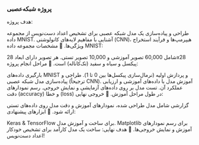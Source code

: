 ### پروژه شبکه‌عصبی 
 هدف پروژه:

طراحی و پیاده‌سازی یک مدل شبکه عصبی برای تشخیص اعداد دست‌نویس از مجموعه داده MNIST.
آشنایی با مفاهیم لایه‌های کانولوشنی (CNN)، هیپرمپ‌ها و فرآیند استخراج ویژگی‌ها.
🔹 مشخصات مجموعه داده MNIST:

شامل 60,000 تصویر آموزشی و 10,000 تصویر تستی.
هر تصویر دارای ابعاد 28x28 پیکسل و سیاه و سفید (تک‌کاناله) است.
🔹 مراحل انجام پروژه:

بارگیری داده‌های MNIST و پردازش اولیه (نرمال‌سازی پیکسل‌ها بین 0 تا 1).
طراحی و پیاده‌سازی مدل شبکه عصبی (ترجیحاً CNN).
آموزش مدل با داده‌های آموزشی و ارزیابی عملکرد آن.
تست مدل بر روی داده‌های آزمایشی و نمایش خروجی.
رسم نمودارهای دقت (accuracy) و خطا (loss) در طول مراحل آموزش.
📌 خروجی نهایی:

گزارشی شامل مدل طراحی شده، نمودارهای آموزش و دقت مدل روی داده‌های تستی ارائه شود.
🔹 ابزارهای پیشنهادی:

Keras & TensorFlow برای ساخت و آموزش مدل.
Matplotlib برای رسم نمودارهای آموزش و نمایش خروجی‌ها.
🚀 هدف نهایی: ساخت یک مدل کارآمد برای تشخیص خودکار اعداد دست‌نویس!
